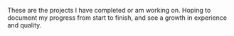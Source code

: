 These are the projects I have completed or am working on. Hoping to document my progress from start to finish, and see a growth in experience and quality.
